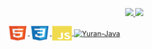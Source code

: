 

<div align="center">
  <a href="https://github.com/YuranMite">
  <img height="180em" src="https://github-readme-stats.vercel.app/api?username=YuranMite&show_icons=true&theme=tokyonight&include_all_commits=true&count_private=true"/>
  <img height="180em" src="https://github-readme-stats.vercel.app/api/top-langs/?username=YuranMite&layout=compact&langs_count=7&theme=tokyonight"/>
</div>

  <div style="display: inline_block"><br>
  <img align="center" alt="Yuran-HTML" height="30" width="40" src="https://raw.githubusercontent.com/devicons/devicon/master/icons/html5/html5-original.svg">
  <img align="center" alt="Yuran-CSS" height="30" width="40" src="https://raw.githubusercontent.com/devicons/devicon/master/icons/css3/css3-original.svg">
  <img align="center" alt="Yuran-Js" height="30" width="40" src="https://raw.githubusercontent.com/devicons/devicon/master/icons/javascript/javascript-plain.svg">
  <img align="center" alt="Yuran-Java" height="30" width="40"src="https://cdn.jsdelivr.net/gh/devicons/devicon/icons/java/java-original-wordmark.svg" />  
</div>
  
 

